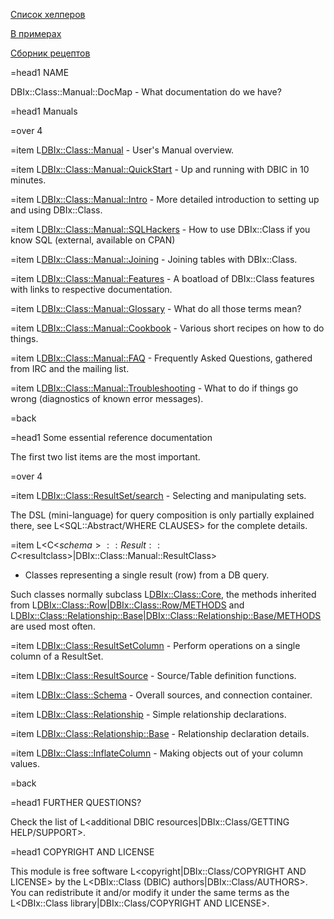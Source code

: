 [Список хелперов](https://metacpan.org/release/DBIx-Class-Helpers)

[В примерах](http://pragmaticperl.com/issues/06/pragmaticperl-06-dbixclass-%D0%B2-%D0%BF%D1%80%D0%B8%D0%BC%D0%B5%D1%80%D0%B0%D1%85.html)

[Сборник рецептов](http://pragmaticperl.com/issues/22/pragmaticperl-22-dbixclass.-%D1%81%D0%B1%D0%BE%D1%80%D0%BD%D0%B8%D0%BA-%D1%80%D0%B5%D1%86%D0%B5%D0%BF%D1%82%D0%BE%D0%B2.html)

=head1 NAME

DBIx::Class::Manual::DocMap - What documentation do we have?

=head1 Manuals

=over 4

=item L<DBIx::Class::Manual> - User's Manual overview.

=item L<DBIx::Class::Manual::QuickStart> - Up and running with DBIC in 10 minutes.

=item L<DBIx::Class::Manual::Intro> - More detailed introduction to setting up and using DBIx::Class.

=item L<DBIx::Class::Manual::SQLHackers> - How to use DBIx::Class if you know SQL (external, available on CPAN)

=item L<DBIx::Class::Manual::Joining> - Joining tables with DBIx::Class.

=item L<DBIx::Class::Manual::Features> - A boatload of DBIx::Class features with links to respective documentation.

=item L<DBIx::Class::Manual::Glossary> - What do all those terms mean?

=item L<DBIx::Class::Manual::Cookbook> - Various short recipes on how to do things.

=item L<DBIx::Class::Manual::FAQ> - Frequently Asked Questions, gathered from IRC and the mailing list.

=item L<DBIx::Class::Manual::Troubleshooting> - What to do if things go wrong (diagnostics of known error messages).

=back

=head1 Some essential reference documentation

The first two list items are the most important.

=over 4

=item L<DBIx::Class::ResultSet/search> - Selecting and manipulating sets.

The DSL (mini-language) for query composition is only partially explained there,
see L<SQL::Abstract/WHERE CLAUSES> for the complete details.

=item L<C<$schema>::Result::C<$resultclass>|DBIx::Class::Manual::ResultClass>
- Classes representing a single result (row) from a DB query.

Such classes normally subclass L<DBIx::Class::Core>, the methods inherited
from L<DBIx::Class::Row|DBIx::Class::Row/METHODS> and
L<DBIx::Class::Relationship::Base|DBIx::Class::Relationship::Base/METHODS>
are used most often.

=item L<DBIx::Class::ResultSetColumn> - Perform operations on a single column of a ResultSet.

=item L<DBIx::Class::ResultSource> - Source/Table definition functions.

=item L<DBIx::Class::Schema> - Overall sources, and connection container.

=item L<DBIx::Class::Relationship> - Simple relationship declarations.

=item L<DBIx::Class::Relationship::Base> - Relationship declaration details.

=item L<DBIx::Class::InflateColumn> - Making objects out of your column values.

=back

=head1 FURTHER QUESTIONS?

Check the list of L<additional DBIC resources|DBIx::Class/GETTING HELP/SUPPORT>.

=head1 COPYRIGHT AND LICENSE

This module is free software L<copyright|DBIx::Class/COPYRIGHT AND LICENSE>
by the L<DBIx::Class (DBIC) authors|DBIx::Class/AUTHORS>. You can
redistribute it and/or modify it under the same terms as the
L<DBIx::Class library|DBIx::Class/COPYRIGHT AND LICENSE>.
